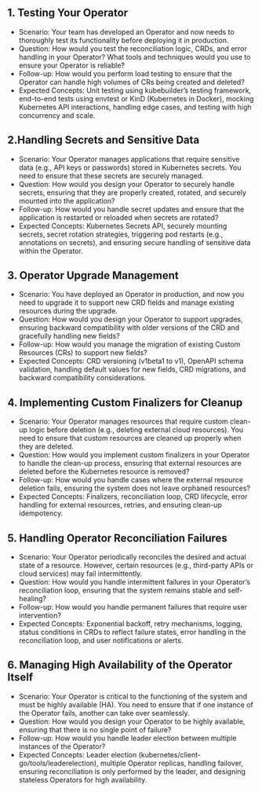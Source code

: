 ## 1. Testing Your Operator
- Scenario: Your team has developed an Operator and now needs to thoroughly test its functionality before deploying it in production.
- Question: How would you test the reconciliation logic, CRDs, and error handling in your Operator? What tools and techniques would you use to ensure your Operator is reliable?
- Follow-up: How would you perform load testing to ensure that the Operator can handle high volumes of CRs being created and deleted?
- Expected Concepts: Unit testing using kubebuilder’s testing framework, end-to-end tests using envtest or KinD (Kubernetes in Docker), mocking Kubernetes API interactions, handling edge cases, and testing with high concurrency and scale.

## 2.Handling Secrets and Sensitive Data
- Scenario: Your Operator manages applications that require sensitive data (e.g., API keys or passwords) stored in Kubernetes secrets. You need to ensure that these secrets are securely managed.
- Question: How would you design your Operator to securely handle secrets, ensuring that they are properly created, rotated, and securely mounted into the application?
- Follow-up: How would you handle secret updates and ensure that the application is restarted or reloaded when secrets are rotated?
- Expected Concepts: Kubernetes Secrets API, securely mounting secrets, secret rotation strategies, triggering pod restarts (e.g., annotations on secrets), and ensuring secure handling of sensitive data within the Operator.

## 3. Operator Upgrade Management
- Scenario: You have deployed an Operator in production, and now you need to upgrade it to support new CRD fields and manage existing resources during the upgrade.
- Question: How would you design your Operator to support upgrades, ensuring backward compatibility with older versions of the CRD and gracefully handling new fields?
- Follow-up: How would you manage the migration of existing Custom Resources (CRs) to support new fields?
- Expected Concepts: CRD versioning (v1beta1 to v1), OpenAPI schema validation, handling default values for new fields, CRD migrations, and backward compatibility considerations.

## 4. Implementing Custom Finalizers for Cleanup
- Scenario: Your Operator manages resources that require custom clean-up logic before deletion (e.g., deleting external cloud resources). You need to ensure that custom resources are cleaned up properly when they are deleted.
- Question: How would you implement custom finalizers in your Operator to handle the clean-up process, ensuring that external resources are deleted before the Kubernetes resource is removed?
- Follow-up: How would you handle cases where the external resource deletion fails, ensuring the system does not leave orphaned resources?
- Expected Concepts: Finalizers, reconciliation loop, CRD lifecycle, error handling for external resources, retries, and ensuring clean-up idempotency. 

## 5. Handling Operator Reconciliation Failures
- Scenario: Your Operator periodically reconciles the desired and actual state of a resource. However, certain resources (e.g., third-party APIs or cloud services) may fail intermittently.
- Question: How would you handle intermittent failures in your Operator’s reconciliation loop, ensuring that the system remains stable and self-healing?
- Follow-up: How would you handle permanent failures that require user intervention?
- Expected Concepts: Exponential backoff, retry mechanisms, logging, status conditions in CRDs to reflect failure states, error handling in the reconciliation loop, and user notifications or alerts.

## 6. Managing High Availability of the Operator Itself
- Scenario: Your Operator is critical to the functioning of the system and must be highly available (HA). You need to ensure that if one instance of the Operator fails, another can take over seamlessly.
- Question: How would you design your Operator to be highly available, ensuring that there is no single point of failure?
- Follow-up: How would you handle leader election between multiple instances of the Operator?
- Expected Concepts: Leader election (kubernetes/client-go/tools/leaderelection), multiple Operator replicas, handling failover, ensuring reconciliation is only performed by the leader, and designing stateless Operators for high availability.

